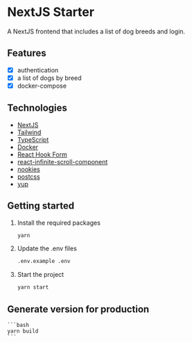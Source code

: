 # NextJS Starter

A NextJS frontend that includes a list of dog breeds and login.

## Features

- [x] authentication
- [x] a list of dogs by breed
- [x] docker-compose

## Technologies

- [NextJS](https://nextjs.org/)
- [Tailwind](https://tailwindcss.com/)
- [TypeScript](https://www.typescriptlang.org/)
- [Docker](https://docs.docker.com/)
- [React Hook Form](https://react-hook-form.com/)
- [react-infinite-scroll-component](https://github.com/ankeetmaini/react-infinite-scroll-component#readme)
- [nookies](https://github.com/maticzav/nookies)
- [postcss](https://postcss.org/)
- [yup](https://github.com/jquense/yup)

## Getting started

1. Install the required packages

   ```bash
   yarn
   ```

2. Update the .env files

   ```bash
   .env.example .env
   ```

3. Start the project
   ```bash
   yarn start
   ```

## Generate version for production

    ```bash
    yarn build
    ```
